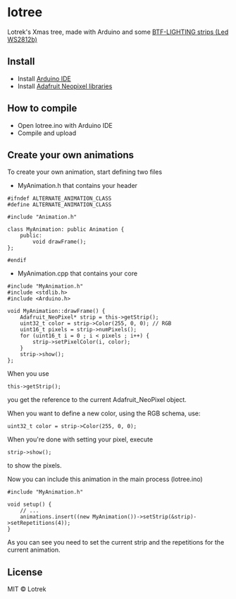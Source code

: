 # lotree

Lotrek's Xmas tree, made with Arduino and some [BTF-LIGHTING strips (Led WS2812b)](https://www.amazon.it/dp/B01CDTEJBG/ref=cm_sw_r_tw_dp_U_x_MF5qAbYGFVZF0)

## Install

- Install [Arduino IDE](https://www.arduino.cc/en/Main/Software)
- Install [Adafruit Neopixel libraries](https://github.com/adafruit/Adafruit_NeoPixel)

## How to compile

- Open lotree.ino with Arduino IDE
- Compile and upload

## Create your own animations

To create your own animation, start defining two files

- MyAnimation.h that contains your header
```
#ifndef ALTERNATE_ANIMATION_CLASS
#define ALTERNATE_ANIMATION_CLASS

#include "Animation.h"

class MyAnimation: public Animation {
    public:
        void drawFrame();
};

#endif
```
- MyAnimation.cpp that contains your core
```
#include "MyAnimation.h"
#include <stdlib.h>
#include <Arduino.h>

void MyAnimation::drawFrame() {
    Adafruit_NeoPixel* strip = this->getStrip();
    uint32_t color = strip->Color(255, 0, 0); // RGB
    uint16_t pixels = strip->numPixels();
    for (uint16_t i = 0 ; i < pixels ; i++) {
        strip->setPixelColor(i, color);
    }
    strip->show();
};
```
When you use
```
this->getStrip();
```
you get the reference to the current Adafruit_NeoPixel object.

When you want to define a new color, using the RGB schema, use:
```
uint32_t color = strip->Color(255, 0, 0);
```
When you're done with setting your pixel, execute
```
strip->show();
```
to show the pixels.

Now you can include this animation in the main process (lotree.ino)
```
#include "MyAnimation.h"

void setup() {
    // ...
    animations.insert((new MyAnimation())->setStrip(&strip)->setRepetitions(4));
}
```
As you can see you need to set the current strip and the repetitions for the current animation.

## License

MIT © Lotrek
